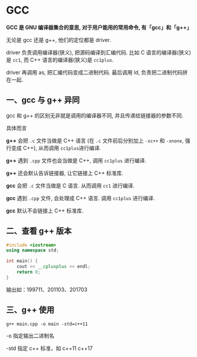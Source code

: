 # GCC

**GCC 是 GNU 编译器集合的意思, 对于用户能用的常用命令, 有「gcc」和「g++」**

无论是 gcc 还是 g++, 他们的定位都是 driver.

driver 负责调用编译器(狭义), 把源码编译到汇编代码. 比如 C 语言的编译器(狭义)是 `cc1`, 而 C++ 语言的编译器(狭义)是 `cc1plus`.

driver 再调用 as, 把汇编代码变成二进制代码. 最后调用 ld, 负责把二进制代码拼在一起.

## 一、gcc 与 g++ 异同

gcc 和 g++ 的区别无非就是调用的编译器不同, 并且传递给链接器的参数不同.

具体而言

**g++** 会把 `.c` 文件当做是 C++ 语言 (在 `.c` 文件前后分别加上 `-xc++` 和 `-xnone`, 强行变成 C++), 从而调用 `cc1plus`进行编译.

**g++** 遇到 `.cpp` 文件也会当做是 C++, 调用 `cc1plus` 进行编译. 

**g++** 还会默认告诉链接器, 让它链接上 C++ 标准库.



**gcc** 会把 `.c` 文件当做是 C 语言. 从而调用 `cc1` 进行编译.

**gcc** 遇到 `.cpp` 文件, 会处理成 C++ 语言. 调用 `cc1plus` 进行编译. 

**gcc** 默认不会链接上 C++ 标准库.

## 二、查看 g++ 版本

```c++
#include <iostream>
using namespace std;

int main() {
    cout << __cplusplus << endl;
    return 0;
}
```

输出如：199711、201103、201703

## 三、g++ 使用

```shell
g++ main.cpp -o main -std=c++11
```

-o 指定输出二进制名

-std 指定 c++ 标准，如 c++11  c++17

